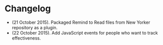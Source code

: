 # Changelog
* (21 October 2015). Packaged Remind to Read files from New Yorker repository as a plugin.
* (22 October 2015). Add JavaScript events for people who want to track effectiveness.
